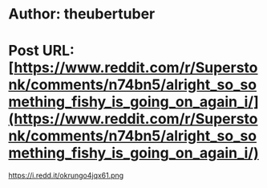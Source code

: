 # Author: theubertuber
# Post URL: [https://www.reddit.com/r/Superstonk/comments/n74bn5/alright_so_something_fishy_is_going_on_again_i/](https://www.reddit.com/r/Superstonk/comments/n74bn5/alright_so_something_fishy_is_going_on_again_i/)


https://i.redd.it/okrungo4jqx61.png
